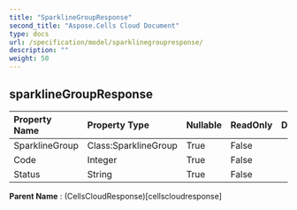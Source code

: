 ```yaml
---
title: "SparklineGroupResponse"
second_title: "Aspose.Cells Cloud Document"
type: docs
url: /specification/model/sparklinegroupresponse/
description: ""
weight: 50
---
```


## **sparklineGroupResponse**

 

| Property Name | Property Type | Nullable |  ReadOnly | DefaultValue | Description | 
| :- | :- | :- |:- |  :- | :- |
| SparklineGroup | Class:SparklineGroup | True |  False |  |  |  
| Code | Integer | True |  False |  |  |  
| Status | String | True |  False |  |  |  

**Parent Name** : (CellsCloudResponse)[cellscloudresponse]

